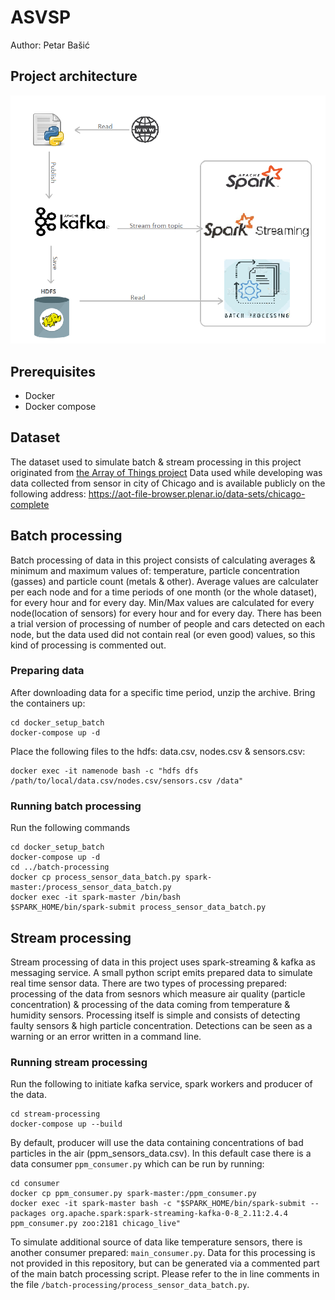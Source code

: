 # ASVSP
Author: Petar Bašić
## Project architecture
![Architecture_sketch](/skica_arhitekture.png)
## Prerequisites 
- Docker 
- Docker compose

## Dataset 
The dataset used to simulate batch & stream processing in this project originated from [the Array of Things project](https://arrayofthings.github.io/index.html)
Data used while developing was data collected from sensor in city of Chicago and is available publicly on the following address:
https://aot-file-browser.plenar.io/data-sets/chicago-complete

## Batch processing
Batch processing of data in this project consists of calculating averages & minimum and maximum values of: temperature, particle concentration (gasses) and particle count (metals & other). Average values are calculater per each node and for a time periods of one month (or the whole dataset), for every hour and for every day. 
Min/Max values are calculated for every node(location of sensors) for every hour and for every day.
There has been a trial version of processing of number of people and cars detected on each node, but the data used did not contain real (or even good) values, so this kind of processing is commented out. 
### Preparing data
After downloading data for a specific time period, unzip the archive. 
Bring the containers up: 
```
cd docker_setup_batch
docker-compose up -d
```
Place the following files to the hdfs: data.csv, nodes.csv & sensors.csv:
```
docker exec -it namenode bash -c "hdfs dfs /path/to/local/data.csv/nodes.csv/sensors.csv /data"
```
### Running batch processing
Run the following commands 
```
cd docker_setup_batch
docker-compose up -d
cd ../batch-processing
docker cp process_sensor_data_batch.py spark-master:/process_sensor_data_batch.py
docker exec -it spark-master /bin/bash
$SPARK_HOME/bin/spark-submit process_sensor_data_batch.py
```
## Stream processing
Stream processing of data in this project uses spark-streaming & kafka as messaging service. A small python script emits prepared data to simulate real time sensor data.
There are two types of processing prepared: processing of the data from sesnors which measure air quality (particle concentration) & processing of the data coming from temperature & humidity sensors. 
Processing itself is simple and consists of detecting faulty sensors & high particle concentration. Detections can be seen as a warning or an error written in a command line. 

### Running stream processing
Run the following to initiate kafka service, spark workers and producer of the data.

```
cd stream-processing
docker-compose up --build
```
By default, producer will use the data containing concentrations of bad particles in the air (ppm_sensors_data.csv). 
In this default case there is a data consumer `ppm_consumer.py` which can be run by running:
```
cd consumer
docker cp ppm_consumer.py spark-master:/ppm_consumer.py
docker exec -it spark-master bash -c "$SPARK_HOME/bin/spark-submit --packages org.apache.spark:spark-streaming-kafka-0-8_2.11:2.4.4 ppm_consumer.py zoo:2181 chicago_live"
```
To simulate additional source of data like temperature sensors, there is another consumer prepared: `main_consumer.py`. Data for this processing is not provided in this repository, but can be generated via a commented part of the main batch processing script. Please refer to the in line comments in the file `/batch-processing/process_sensor_data_batch.py`.




